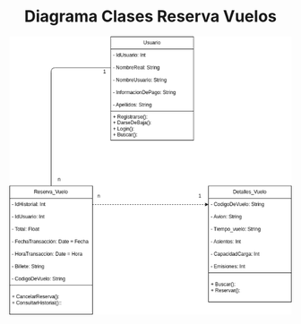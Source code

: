 # <div align="center">Diagrama Clases Reserva Vuelos</div>
<div align="center">

![Diagrama](Diagrama.drawio.png)

</div>